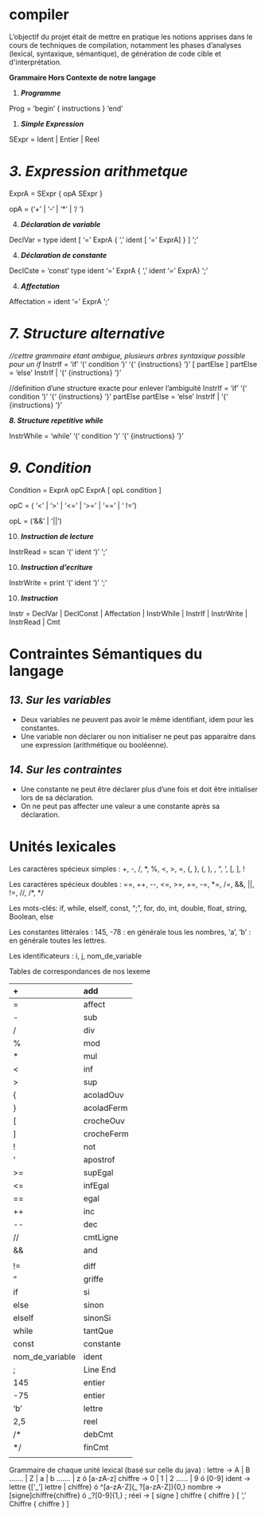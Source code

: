 # compiler

L’objectif du projet était de mettre en pratique les notions apprises dans le cours de techniques de compilation, notamment les phases d’analyses (lexical, syntaxique, sémantique), de génération de code cible et d'interprétation.


**Grammaire Hors Contexte de notre langage** 

1. ***Programme*** 

Prog = ‘begin’ { instructions } ‘end’ 

1. ***Simple Expression*** 

SExpr = Ident | Entier | Reel 
# ***3. Expression arithmetque*** 
ExprA = SExpr { opA SExpr } 

opA = (‘+’ | ‘-‘ | ‘\*’ | ‘/ ‘) 

4. ***Déclaration de variable*** 

DeclVar = type ident [ ‘=’ ExprA { ‘,’ ident [ ‘=’ ExprA] } ] ‘;’ 

4. ***Déclaration de constante*** 

DeclCste = ‘const’ type ident  ‘=’ ExprA { ‘,’ ident ‘=’ ExprA} ‘;’ 

4. ***Affectation*** 

Affectation = ident ‘=’ ExprA ‘;’ 
# ***7. Structure alternative*** 
*//cettre grammaire etant ambigue, plusieurs arbres syntaxique possible pour un if* InstrIf = ‘if’ ‘(‘ condition ‘)’ ‘{‘ {instructions} ‘}’ [ partElse ] partElse = ‘else’  InstrIf | ‘{‘ {instructions} ‘}’  

//definition d’une structure exacte pour enlever l’ambiguité InstrIf = ‘if’ ‘(‘ condition ‘)’ ‘{‘ {instructions} ‘}’ partElse partElse = ‘else’  InstrIf | ‘{‘ {instructions} ‘}’  

***8. Structure repetitive while*** 

InstrWhile = ‘while’ ‘(‘ condition ‘)’ ‘{‘ {instructions} ‘}’ 
# ***9. Condition*** 
Condition = ExprA opC ExprA [ opL condition ] 

opC = ( ‘<’ | ‘>’ | ‘<=’ | ‘>=’ | ‘==’ | ‘ !=’) 

opL = (‘&&’ | ‘||’) 

10. ***Instruction de lecture*** 

InstrRead = scan ‘(‘ ident ‘)’ ‘;’ 

10. ***Instruction d’ecriture*** 

InstrWrite = print ‘(‘ ident ‘)’ ‘;’ 

10. ***Instruction*** 

Instr = DeclVar | DeclConst | Affectation | InstrWhile | InstrIf | InstrWrite | InstrRead | Cmt 




# **Contraintes Sémantiques du langage** 
## ***13. Sur les variables*** 
- Deux variables ne peuvent pas avoir le même identifiant, idem pour les constantes. 
- Une variable non déclarer ou non initialiser ne peut pas apparaitre dans une expression (arithmétique ou booléenne). 
## ***14. Sur les contraintes*** 
- Une constante ne peut être déclarer plus d’une fois et doit être initialiser lors de sa déclaration. 
- On ne peut pas affecter une valeur a une constante après sa déclaration. 


# **Unités lexicales** 


Les caractères spécieux simples : +, -, /, \*, %, <, >, =, {, }, (, ), \, “, ‘, [, ], ! 

Les caractères spécieux doubles : ==, ++, --, <=, >=, +=, -=, \*=, /=, &&, ||, !=, //, /\*, \*/ 

Les mots-clés: if, while, elseIf, const,  “;”, for, do, int, double, float, string, Boolean, else 

Les constantes littérales : 145, -78 : en générale tous les nombres, ‘a’, ‘b’ : en générale toutes les lettres. 

Les identificateurs : i, j, nom\_de\_variable 



Tables de correspondances de nos lexeme 

|+ |add |
| :- | :- |
|= |affect |
|- |sub |
|/ |div |
|% |mod |
|\* |mul |
|< |inf |
|> |sup |
|{ |acoladOuv |
|} |acoladFerm |
|[ |crocheOuv |
|] |crocheFerm |
|! |not |
|‘ |apostrof |
|>= |supEgal |
|<= |infEgal |
|== |egal |
|++ |inc |
|-- |dec |
|// |cmtLigne |
|&& |and |
||| |or |
|!= |diff |
|“ |griffe |
|if |si |
|else |sinon |
|elseIf |sinonSi |
|while |tantQue |
|const |constante |
|nom\_de\_variable |ident |
|; |Line End |
|145 |entier |
|-75 |entier |
|‘b’ |lettre |
|2,5 |reel |
|/\* |debCmt |
|\*/ |finCmt |
| | |


Grammaire de chaque unité lexical (basé sur celle du java) : lettre -> A | B ……. | Z | a | b ……. | z ó [a-zA-z]  chiffre -> 0 | 1 | 2 …… | 9 ó [0-9] ident -> lettre {[‘\_’] lettre | chiffre}  ó ^[a-zA-Z](\_ ?[a-zA-Z]){0,} nombre -> [signe]chiffre{chiffre} ó \_?[0-9]{1,} ; réel -> [ signe ] chiffre { chiffre } [ ‘,’ Chiffre { chiffre } ] 








